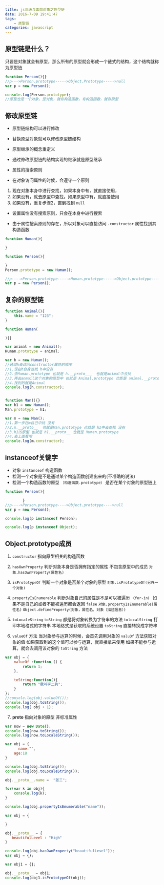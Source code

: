 ```yaml
---
title: js高级与面向对象之原型链
date: 2016-7-09 19:41:47
tags: 
	- 原型链
categories: javascript
---
```


## 原型链是什么？

只要是对象就会有原型，那么所有的原型就会形成一个链式的结构，这个结构就称为原型链

<!-- more -->

```js
function Person(){}
//p--->Person.prototype----->Object.Prototype----->null
var p = new Person();

console.log(Person.prototype);
//原型也是一个对象，是对象，就有构造函数，有构造函数，就有原型
```

## 修改原型链

* 原型链结构可以进行修改
* 替换原型对象就可以修改原型链结构

* 原型继承的概念重定义
* 通过修改原型链的结构实现的继承就是原型继承

* 属性的搜索原则
* 在对象访问属性的时候，会遵守一个原则
1. 现在对象本身中进行查找，如果本身中有，就直接使用，
2. 如果没有，就去原型中查找，如果原型中有，就直接使用
3. 如果没有，重复步骤2，直到找到 `null`

* 设置属性没有搜索原则，只会在本身中进行搜索

* 由于属性搜索原则的存在，所以对象可以直接访问 `.constructor` 属性找到其构造函数

```js
function Human(){

}

function Person(){

}
Person.prototype = new Human();

//p---->Person.prototype----->Human.prototype----->Object.prototype----->null
var p = new Person();
```

## 复杂的原型链

```js
function Animal(){
    this.name = "123";
}

function Human(

){}

var animal = new Animal();
Human.prototype = animal;

var h = new Human();
//通过h去访问constructor属性的顺序
//1.现在h自身查找 h中没有
//2.去Human.prototype 也就是 h.__proto___  也就是animal中去找
//3.再去anmail这个对象的原型中 也就是 Animal.prototype 也即是 animal.__proto__ 中去找
//4.找到的就是Animal
console.log(h.constructor);


function Man(){}
var h1 = new Human();
Man.prototype = h1;

var m = new Man();
//1.第一步在m自己中找 没有
//2.m.__proto__  也就是Man.prototype 也就是 h1中去查找 没有
//3.h1的原型 也就是 h1.__proto__ 也就是 Human.prototype
//4.去上面看吧
console.log(m.constructor);

```

## instanceof关键字

* 对象 `instanceof` 构造函数
* 检测一个对象是不是通过某个构造函数创建出来的(不准确的说法)
* 检测一个构造函数的原型 `（构造函数.prototype）` 是否在某个对象的原型链上

```js
function Person(){

        }
//p---->Person.prototype---->Object.prototype---->null
var p = new Person();

console.log(p instanceof Person);

console.log(p instanceof Object);
```

## Object.prototype成员

1.  `constructor`  指向原型相关的构造函数
2.  `hasOwnProperty` 判断对象本身是否拥有指定的属性  不包含原型中的成员
	`对象.hasOwnProperty(属性名)`
3.  `isPrototypeOf` 判断一个对象是否某个对象的原型
	`对象.isPrototypeOf(另外一个对象)`
4.  `propertyIsEnumerable`  判断对象自己的属性是不是可以被遍历 `（for-in）` 如果不是自己的或者不能被遍历都会返回 `false`
	`对象.propertyIsEnumerable(属性名)`
	`Object.defineProperty(对象，属性名，对象（描述信息）)`

5.  `toLocaleString`  `toString`   都是将对象转换为字符串的方法
	`tolocalString` 打印本地格式的字符串  本地格式是获取的系统设置
	`toString` 直接转换成字符串
6.  `valueOf` 方法
	当对象参与运算的时候，会首先调用对象的 `valuOf` 方法获取对象的值
	如果获取到的这个值可以参与运算，就直接拿来使用
	如果不能参与运算，就会去调用该对象的 `toString` 方法

```js
var obj = {
    valueOf :function () {
        return 1;
    },

    toString:function(){
        return "我叫李二狗";
    }
};
//console.log(obj.valueOf());
console.log(obj.toString());
console.log( obj + 1);
```

7. __proto__  指向对象的原型  非标准属性

```js
var now = new Date();
console.log(now.toString());
console.log(now.toLocaleString());

var obj = {
      name:"",
    age:18
}

console.log(obj.toString());
console.log(obj.toLocaleString());

obj.__proto__.name =  "张三";

for(var k in obj){
    console.log(k);
}

console.log(obj.propertyIsEnumerable("name"));

var obj = {

}

obj.__proto__ = {
   beautifulLevel : "High"
}

console.log(obj.hasOwnProperty("beautifulLevel"));
var obj = {};

var obj1 = {};

obj.__proto__ = obj1;
console.log(obj1.isPrototypeOf(obj));
```